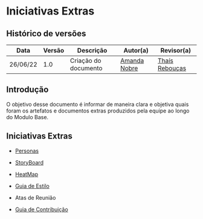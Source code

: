 # Iniciativas Extras

## Histórico de versões
| Data       | Versão | Descrição            | Autor(a)                                     | Revisor(a)                                    |
| ---------- | ------ | -------------------- | -------------------------------------------- | --------------------------------------------- |
| 26/06/22   | 1.0    | Criação do documento | [Amanda Nobre](https://github.com/AmandaNbr) | [Thaís Rebouças](https://github.com/Thais-ra) |

## Introdução

O objetivo desse documento é informar de maneira clara e objetiva quais foram os artefatos e documentos extras produzidos pela equipe ao longo do Modulo Base.

## Iniciativas Extras

- [Personas]()

- [StoryBoard]()

- [HeatMap](Base/AbordagemNaoEspecifica/heatmap.md)

- [Guia de Estilo]()

- Atas de Reunião

- [Guia de Contribuição](CONTRIBUTING.md)